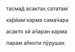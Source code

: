 тасма̄д асактах̣ сататам̇

ка̄рйам̇ карма сама̄чара

асакто хй а̄чаран карма

парам а̄пноти пӯрушах̣